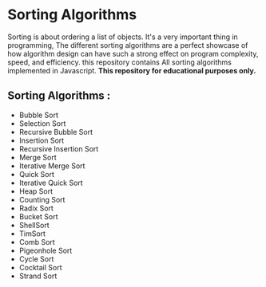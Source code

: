 # Sorting Algorithms 
Sorting is about ordering a list of objects. It's a very important thing in programming, The different sorting algorithms are a perfect showcase of how algorithm design can have such a strong effect on program complexity, speed, and efficiency. this repository contains All sorting algorithms implemented in Javascript.
**This repository for educational purposes only.**

## Sorting Algorithms :
- Bubble Sort
- Selection Sort
- Recursive Bubble Sort
- Insertion Sort
- Recursive Insertion Sort
- Merge Sort
- Iterative Merge Sort
- Quick Sort
- Iterative Quick Sort
- Heap Sort
- Counting Sort
- Radix Sort
- Bucket Sort
- ShellSort
- TimSort
- Comb Sort
- Pigeonhole Sort
- Cycle Sort
- Cocktail Sort
- Strand Sort
